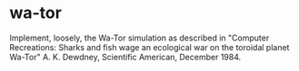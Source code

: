 # wa-tor
Implement, loosely, the Wa-Tor simulation as described in "Computer Recreations: Sharks and fish wage an ecological war on the toroidal planet Wa-Tor" A. K. Dewdney, Scientific American, December 1984. 
